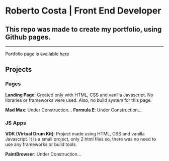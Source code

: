 # Roberto Costa | Front End Developer
## This repo was made to create my portfolio, using Github pages.
***
Portfolio page is available [here](https://betocostadev.github.io/)

## Projects

### Pages
**Landing Page**: Created only with HTML, CSS and vanilla Javascript. No libraries or frameworks were used. Also, no build system for this page.

**Mad Max**: Under Construction...
**Formula E**: Under Construction...


### JS Apps
**VDK (Virtual Drum Kit)**: Project made using HTML, CSS and vanilla Javascript.
It is a small project, only 2 html files so, there was no need to use any frameworks or build tools.

**PaintBrowser**: Under Construction...